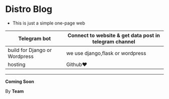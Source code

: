 # Distro Blog

- This is just a simple one-page web

| Telegram bot | Connect to website & get data post in telegram channel |
| ------------- | ------------- |
| build for Django or Wordpress | we use django,flask or wordpress |
| hosting | Github❤ |

----------------------------------------------
**Coming Soon**

By **Team**
